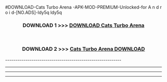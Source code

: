 #DOWNLOAD-Cats Turbo Arena -APK-MOD-PREMIUM-Unlocked-for A n d r o i d-[NO.ADS]-ldy5q ldy5q 



<div align="center">

<h3>DOWNLOAD 1 >>> <a href="https://getmod2.web.app/?judul=Cats Turbo Arena ">DOWNLOAD Cats Turbo Arena </a></h3><br>

<h3>DOWNLOAD 2 >>> <a href="https://getmod2.web.app/?judul=Cats Turbo Arena ">Cats Turbo Arena  DOWNLOAD </a></h3>

</div>
----------------------------------------------------------

----------------------------------------------------------

----------------------------------------------------------

----------------------------------------------------------



